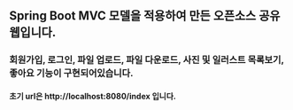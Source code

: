 ## Spring Boot MVC 모델을 적용하여 만든 오픈소스 공유 웹입니다.
### 회원가입, 로그인, 파일 업로드, 파일 다운로드, 사진 및 일러스트 목록보기, 좋아요 기능이 구현되어있습니다.

#### 초기 url은 http://localhost:8080/index 입니다.

